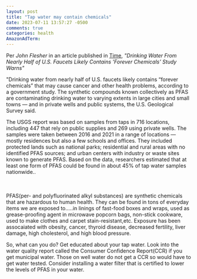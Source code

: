 ```yaml
---
layout: post
title: "Tap water may contain chemicals"
date: 2023-07-11 13:57:27 -0500
comments: true
categories: health
AmazonAdTerm:
---
```

Per *John Flesher* in an article published in [Time](https://time.com/6292474/us-drinking-water-pfas-study/), *"Drinking Water From Nearly Half of U.S. Faucets Likely Contains 'Forever Chemicals’ Study Warns"*

>
"Drinking water from nearly half of U.S. faucets likely contains “forever chemicals” that may cause cancer and other health problems, according to a government study. The synthetic compounds known collectively as PFAS are contaminating drinking water to varying extents in large cities and small towns — and in private wells and public systems, the U.S. Geological Survey said.
>
The USGS report was based on samples from taps in 716 locations, including 447 that rely on public supplies and 269 using private wells. The samples were taken between 2016 and 2021 in a range of locations — mostly residences but also a few schools and offices. They included protected lands such as national parks; residential and rural areas with no identified PFAS sources; and urban centers with industry or waste sites known to generate PFAS. Based on the data, researchers estimated that at least one form of PFAS could be found in about 45% of tap water samples nationwide..

<br><br>
PFAS(per- and polyfluorinated alkyl substances) are synthetic chemicals that are hazardous to human health. They can be found in tons of everyday items we are exposed to.....in linings of fast-food boxes and wraps, used as grease-proofing agent in microwave popcorn bags, non-stick cookware, used to make clothes and carpet stain-resistant,etc.  Exposure has been assocaiated with obesity, cancer, thyroid disease, decreased fertility, liver damage, high cholesterol, and high blood pressure.

So, what can you do? Get educated about your tap water. Look into the water quality report called the Consumer Confidence Report(CCR) if you get municipal water. Those on well water do not get a CCR so would have to get water tested. Consider installing a water filter that is certified to lower the levels of PFAS in your water.
